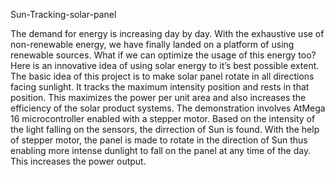 Sun-Tracking-solar-panel

The demand for energy is increasing day by day. With the exhaustive use of non-renewable energy, we have finally landed on a platform of using renewable sources. What if we can optimize the usage of this energy too? Here is an innovative idea of using solar energy to it’s best possible extent. The basic idea of this project is to make solar panel rotate in all directions facing sunlight. It tracks the maximum intensity position and rests in that position. This maximizes the power per unit area and also increases the efficiency of the solar product systems. The demonstration involves AtMega 16 microcontroller enabled with a stepper motor. Based on the intensity of the light falling on the sensors, the dirrection of Sun is found. With the help of stepper motor, the panel is made to rotate in the direction of Sun thus enabling more intense dunlight to fall on the panel at any time of the day. This increases the power output.
